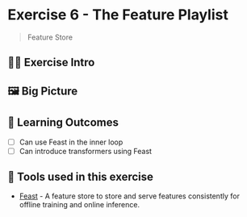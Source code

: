 # Exercise 6 - The Feature Playlist
>  Feature Store

## 👨‍🍳 Exercise Intro


## 🖼️ Big Picture


## 🔮 Learning Outcomes
- [ ] Can use Feast in the inner loop
- [ ] Can introduce transformers using Feast

## 🔨 Tools used in this exercise
* <span style="color:blue;">[Feast](https://feast.dev/)</span> - A feature store to store and serve features consistently for offline training and online inference.